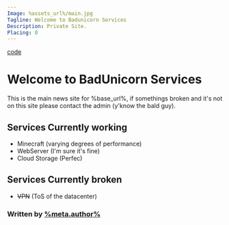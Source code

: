 ```yaml
---
Image: %assets_url%/main.jpg
Tagline: Welcome to Badunicorn Services
Description: Private Site.
Placing: 0
---
```


[code](%assets_url%/main.jpg)

# Welcome to BadUnicorn Services

This is the main news site for %base_url%, if somethings broken and it's not on this site please contact the admin (y'know the bald guy).

## Services Currently working
- Minecraft (varying degrees of performance)
- WebServer (I'm sure it's fine)
- Cloud Storage (Perfec)

## Services Currently broken
- ~~VPN~~ (ToS of the datacenter)

### Written by [%meta.author%](https://github.com/mowglixx)
